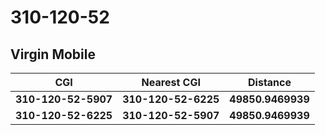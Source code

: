 # 310-120-52
## Virgin Mobile


| CGI | Nearest CGI | Distance |
|-----|-------------|----------|
| **310-120-52-5907** | **310-120-52-6225** | **49850.9469939** |
| **310-120-52-6225** | **310-120-52-5907** | **49850.9469939** |
